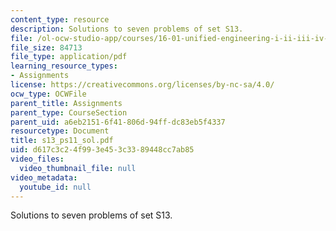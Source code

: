 ```yaml
---
content_type: resource
description: Solutions to seven problems of set S13.
file: /ol-ocw-studio-app/courses/16-01-unified-engineering-i-ii-iii-iv-fall-2005-spring-2006/d617c3c24f993e453c3389448cc7ab85_s13_ps11_sol.pdf
file_size: 84713
file_type: application/pdf
learning_resource_types:
- Assignments
license: https://creativecommons.org/licenses/by-nc-sa/4.0/
ocw_type: OCWFile
parent_title: Assignments
parent_type: CourseSection
parent_uid: a6eb2151-6f41-806d-94ff-dc83eb5f4337
resourcetype: Document
title: s13_ps11_sol.pdf
uid: d617c3c2-4f99-3e45-3c33-89448cc7ab85
video_files:
  video_thumbnail_file: null
video_metadata:
  youtube_id: null
---
```

Solutions to seven problems of set S13.